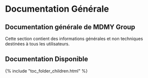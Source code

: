 #  Documentation Générale

## Documentation générale de MDMY Group

Cette section contient des informations générales et non techniques destinées à tous les utilisateurs.

## Documentation Disponible

{% include "toc_folder_children.html" %}